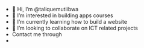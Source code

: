 - 👋 Hi, I’m @taliquemutiibwa
- 👀 I’m interested in building apps courses
- 🌱 I’m currently learning how to build a website
- 💞️ I’m looking to collaborate on ICT related projects
- Contact me through
- 
  

<!---
taliquemutiibwa/taliquemutiibwa is a ✨ special ✨ repository because its `README.md` (this file) appears on your GitHub profile.
You can click the Preview link to take a look at your changes.
--->
